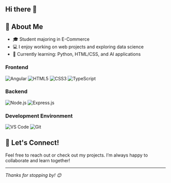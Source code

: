 ## Hi there 👋

## 🚀 About Me
- 🎓 Student majoring in E-Commerce
- 💻 I enjoy working on web projects and exploring data science
- 🌱 Currently learning: Python, HTML/CSS, and AI applications

### Frontend
![Angular](https://img.shields.io/badge/Angular-19-DD0031?style=flat-square&logo=angular&logoColor=white)
![HTML5](https://img.shields.io/badge/HTML5-E34F26?style=flat-square&logo=html5&logoColor=white)
![CSS3](https://img.shields.io/badge/CSS3-1572B6?style=flat-square&logo=css3&logoColor=white)
![TypeScript](https://img.shields.io/badge/TypeScript-007ACC?style=flat-square&logo=typescript&logoColor=white)

### Backend
![Node.js](https://img.shields.io/badge/Node.js-43853D?style=flat-square&logo=node.js&logoColor=white)
![Express.js](https://img.shields.io/badge/Express.js-000000?style=flat-square&logo=express&logoColor=white)

### Development Environment
![VS Code](https://img.shields.io/badge/VS_Code-007ACC?style=flat-square&logo=visual-studio-code&logoColor=white)
![Git](https://img.shields.io/badge/Git-F05032?style=flat-square&logo=git&logoColor=white)


## 💬 Let's Connect!
Feel free to reach out or check out my projects. I’m always happy to collaborate and learn together!

---

_Thanks for stopping by! 😊_
<!--
**nhungnehehe/nhungnehehe** is a ✨ _special_ ✨ repository because its `README.md` (this file) appears on your GitHub profile.

Here are some ideas to get you started:

- 🔭 I’m currently working on ...
- 🌱 I’m currently learning ...
- 👯 I’m looking to collaborate on ...
- 🤔 I’m looking for help with ...
- 💬 Ask me about ...
- 📫 How to reach me: ...
- 😄 Pronouns: ...
- ⚡ Fun fact: ...
-->
